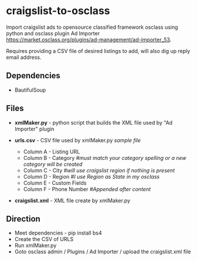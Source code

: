 # craigslist-to-osclass
Import craigslist ads to opensource classified framework osclass using python and osclass plugin Ad Importer https://market.osclass.org/plugins/ad-management/ad-importer_53.

Requires providing a CSV file of desired listings to add, will also dig up reply email address.

## Dependencies
- BautifulSoup

## Files
- **xmlMaker.py** - python script that builds the XML file used by "Ad Importer" plugin

- **urls.csv** - CSV file used by xmlMaker.py *sample file*
  - Column A - Listing URL
  - Column B - Category *#must match your category spelling or a new category will be created*
  - Column C - City *#will use craigslist region if nothing is present*
  - Column D - Region *#I use Region as State in my osclass*
  - Column E - Custom Fields
  - Column F - Phone Number *#Appended after content*
  
- **craigslist.xml** - XML file create by xmlMaker.py

## Direction
- Meet dependencies - pip install bs4
- Create the CSV of URLS 
- Run xmlMaker.py
- Goto osclass admin / Plugins / Ad Importer / upload the craigslist.xml file
